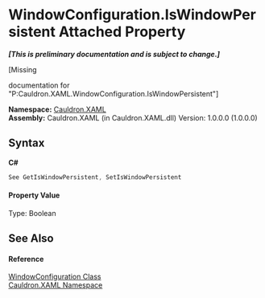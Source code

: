 # WindowConfiguration.IsWindowPersistent Attached Property
 _**\[This is preliminary documentation and is subject to change.\]**_

\[Missing <summary> documentation for "P:Cauldron.XAML.WindowConfiguration.IsWindowPersistent"\]

**Namespace:**&nbsp;<a href="N_Cauldron_XAML">Cauldron.XAML</a><br />**Assembly:**&nbsp;Cauldron.XAML (in Cauldron.XAML.dll) Version: 1.0.0.0 (1.0.0.0)

## Syntax

**C#**<br />
``` C#
See GetIsWindowPersistent, SetIsWindowPersistent
```


#### Property Value
Type: Boolean

## See Also


#### Reference
<a href="T_Cauldron_XAML_WindowConfiguration">WindowConfiguration Class</a><br /><a href="N_Cauldron_XAML">Cauldron.XAML Namespace</a><br />